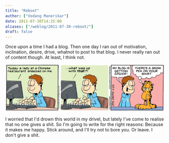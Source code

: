 ```yaml
---
title: "Reboot"
author: ["Vedang Manerikar"]
date: 2011-07-30T14:25:00
aliases: ["/weblog/2011-07-30-reboot/"]
draft: false
---
```


Once upon a time I had a blog. Then one day I ran out of motivation, inclination, desire, drive, whatnot to post to that blog. I never really ran out of content though. At least, I think not.

<!--more-->

![](./static/images/garfield.gif)

I worried that I'd drown this world in my drivel, but lately I've come to realise that no one gives a shit. So I'm going to write for the right reasons: Because it makes me happy. Stick around, and I'll try not to bore you. Or leave. I don't give a shit.
